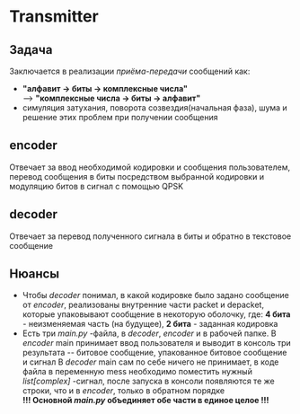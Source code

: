 # Transmitter

## Задача       
Заключается в реализации _приёма-передачи_ сообщений как:          

- __"алфавит -> биты -> комплексные числа"__           
--> __"комплексные числа -> биты -> алфавит"__       
- симуляция затухания, поворота созвездия(начальная фаза), шума и решение этих проблем при получении сообщения      
## encoder      
Отвечает за ввод необходимой кодировки и сообщения пользователем, перевод сообщения в биты посредством выбранной кодировки и модуляцию битов в сигнал с помощью QPSK        
## decoder
Отвечает за перевод полученного сигнала в биты и обратно в текстовое сообщение      
## Нюансы       
- Чтобы _decoder_ понимал, в какой кодировке было задано сообщение от _encoder_, реализованы внутренние части packet и depacket, которые упаковывают сообщение в некоторую оболочку, где:
__4 бита__ - неизменяемая часть (на будущее),
__2 бита__ - заданная кодировка     
- Есть три _main.py_ -файла, в _decoder_, _encoder_ и в рабочей папке.
В _encoder_ main принимает ввод пользователя и выводит в консоль три результата -- битовое сообщение, упакованное битовое сообщение и сигнал
В _decoder_ main сам по себе ничего не принимает, в коде файла в переменную mess необходимо поместить нужный _list[complex]_ -сигнал, после запуска в консоли появляются те же строки, что и в _encoder_, только в обратном порядке         
__!!! Основной _main.py_ объединяет обе части в единое целое !!!__